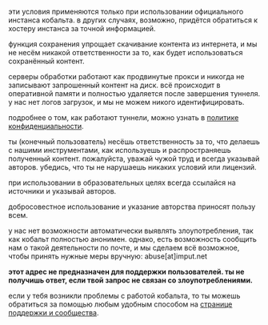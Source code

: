<script lang="ts">
    import { t } from "$lib/i18n/translations";
    import SectionHeading from "$components/misc/SectionHeading.svelte";
</script>

<section id="general">
<SectionHeading
    title={$t("about.heading.general")}
    sectionId="general"
/>

эти условия применяются только при использовании официального инстанса кобальта.
в других случаях, возможно, придётся обратиться к хостеру инстанса за точной
информацией.
</section>

<section id="saving">
<SectionHeading
    title={$t("about.heading.saving")}
    sectionId="saving"
/>

функция сохранения упрощает скачивание контента из интернета, и мы не несём
никакой ответственности за то, как будет использоваться сохранённый контент.

серверы обработки работают как продвинутые прокси и никогда не записывают
запрошенный контент на диск. всё происходит в оперативной памяти и полностью
удаляется после завершения туннеля. у нас нет логов загрузок, и мы не можем
никого идентифицировать.

подробнее о том, как работают туннели, можно узнать в [политике
конфиденциальности](/about/privacy).
</section>

<section id="responsibility">
<SectionHeading
    title={$t("about.heading.responsibility")}
    sectionId="responsibility"
/>

ты (конечный пользователь) несёшь ответственность за то, что делаешь с нашими
инструментами, как используешь и распространяешь полученный контент. пожалуйста,
уважай чужой труд и всегда указывай авторов. убедись, что ты не нарушаешь
никаких условий или лицензий.

при использовании в образовательных целях всегда ссылайся на источники и
указывай авторов.

добросовестное использование и указание авторства приносят пользу всем.
</section>

<section id="abuse">
<SectionHeading
    title={$t("about.heading.abuse")}
    sectionId="abuse"
/>

у нас нет возможности автоматически выявлять злоупотребления, так как кобальт
полностью анонимен. однако, есть возможность сообщить нам о такой деятельности
по почте, и мы сделаем всё возможное, чтобы принять нужные меры вручную:
abuse[at]imput.net

**этот адрес не предназначен для поддержки пользователей. ты не получишь ответ,
если твой запрос не связан со злоупотреблениями.**

если у тебя возникли проблемы с работой кобальта, то ты можешь обратиться за
помощью любым удобным способом на [странице поддержки и
сообщества](/about/community).
</section>
